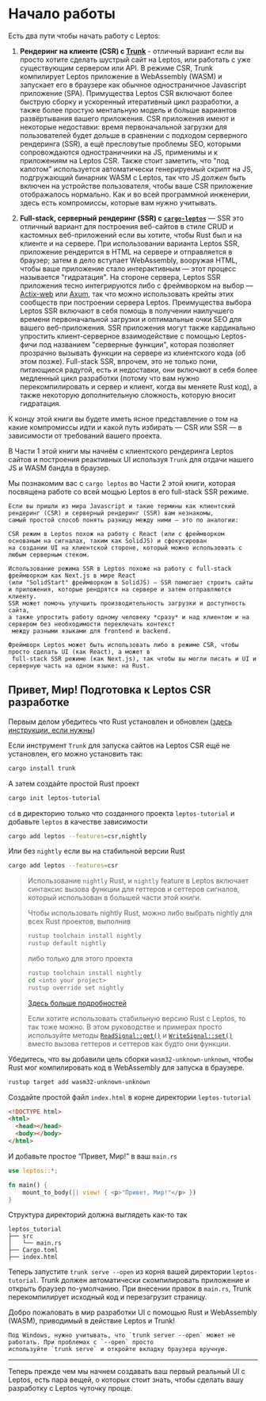 # Начало работы

Есть два пути чтобы начать работу с Leptos:
1. **Рендеринг на клиенте (CSR) с [Trunk](https://trunkrs.dev/)** - отличный вариант если вы просто хотите сделать шустрый сайт на Leptos,
или работать с уже существующим сервером или API.
В режиме CSR, Trunk компилирует Leptos приложение в WebAssembly (WASM) и запускает его в браузере как обычное 
одностраничное Javascript приложение (SPA). Примущества Leptos CSR включают более быструю сборку и ускоренный
итеративный цикл разработки, а также более простую ментальную модель и больше вариантов развёртывания вашего приложения.
CSR приложения имеют и некоторые недоставки: время первоначальной загрузки для пользователей будет дольше
в сравнении с подходом серверного рендеринга (SSR), а ещё пресловутые проблемы SEO, которыми сопровождаются 
одностраничники на JS, применимы и к приложениям на Leptos CSR. Также стоит заметить, что "под капотом" используется
 автоматически генерируемый скрипт на JS, подгружающий бинарник WASM с Leptos, так что JS *должен* быть включен
на устройстве пользователя, чтобы ваше CSR приложение отображалось нормально. Как и во всей программной инженерии,
здесь есть компромиссы, которые вам нужно учитывать.

2. **Full-stack, серверный рендеринг (SSR) c [`cargo-leptos`](https://github.com/leptos-rs/cargo-leptos)** 
— SSR это отличный вариант для построения веб-сайтов в стиле CRUD и кастомных веб-приложений если вы хотите,
чтобы Rust был и на клиенте и на сервере. При использовании варианта Leptos SSR, приложение рендерится 
в HTML на сервере и отправляется в браузер; затем в дело вступает WebAssembly, вооружая HTML, чтобы ваше приложение
стало интерактивным — этот процесс называется "гидратация". На стороне сервера, Leptos SSR приложения тесно интегрируются
либо с фреймворком на выбор — [Actix-web](https://docs.rs/leptos_actix/latest/leptos_actix/index.html)
или [Axum](https://docs.rs/leptos_axum/latest/leptos_axum/index.html), 
так что можно использовать крейты этих сообществ при построении сервера Leptos.
Преимущества выбора Leptos SSR включают в себя помощь в получении наилучшего времени первоначальной загрузки и оптимальные
очки SEO для вашего веб-приложения. SSR приложения могут также кардинально упростить клиент-серверное взаимодействие
с помощью Leptos-фичи под названием "серверные функции", которая позволяет прозрачно вызывать функции на сервере
из клиентского кода (об этом позже). Full-stack SSR, впрочем, это не только пони, питающиеся радугой, 
есть и недоставки, они включают в себя более медленный цикл разработки (потому что вам нужно перекомпилировать
и сервер и клиент, когда вы меняете Rust код), а также некоторую дополнительную сложность, которую вносит гидратация.

К концу этой книги вы будете иметь ясное представление о том на какие компромиссы идти и какой путь избирать — CSR или SSR
 — в зависимости от требований вашего проекта.

В Части 1 этой книги мы начнём с клиентского рендеринга Leptos сайтов и построения реактивных UI используя `Trunk`
для отдачи нашего JS и WASM бандла в браузер.

Мы познакомим вас с `cargo leptos` во Части 2 этой книги, которая посвящена работе со всей мощью
Leptos в его full-stack SSR режиме.

```admonish note
Если вы пришли из мира Javascript и такие термины как клиентский рендеринг (CSR) и серверный рендеринг (SSR) вам незнакомы,
самый простой способ понять разницу между ними — это по аналогии:

CSR режим в Leptos похож на работу с React (или с фреймворком основаным на сигналах, таким как SolidJS) и сфокусирован
на создании UI на клиентской стороне, который можно использовать с любым серверным стеком.  

Использование режима SSR в Leptos похоже на работу с full-stack фреймворком как Next.js в мире React
(или "SolidStart" фреймворком в SolidJS) — SSR помогает строить сайты и приложения, которые рендрятся на сервере и затем отправляются клиенту.
SSR может помочь улучшить производительность загрузки и доступность сайта, 
а также упростить работу одному человеку *сразу* и над клиентом и на сервером без необходимости переключать контекст
 между разными языками для frontend и backend.       

Фреймворк Leptos может быть использовать либо в режиме CSR, чтобы просто сделать UI (как React), а может в
 full-stack SSR режиме (как Next.js), так чтобы вы могли писать и UI и серверную часть на одном языке: на Rust.   
```

## Привет, Мир! Подготовка к Leptos CSR разработке

Первым делом убедитесь что Rust установлен и обновлен ([здесь инструкции, если нужны](https://www.rust-lang.org/tools/install))

Если инструмент `Trunk` для запуска сайтов на Leptos CSR ещё не установлен, его можно установить так:

```bash
cargo install trunk
```

А затем создайте простой Rust проект

```bash
cargo init leptos-tutorial
```

`cd` в директорию только что созданного проекта `leptos-tutorial` и добавьте `leptos` в качестве зависимости

```bash
cargo add leptos --features=csr,nightly
```

Или без  `nightly` если вы на стабильной версии Rust

```bash
cargo add leptos --features=csr
```

> Использование `nightly` Rust, и `nightly` feature в Leptos включает синтаксис вызова функции для геттеров и сеттеров сигналов, который использован в большей части этой книги.
>
> Чтобы использовать nightly Rust, можно либо выбрать nightly для всех Rust проектов, выполнив
>
> ```bash
> rustup toolchain install nightly
> rustup default nightly
> ```
>
> либо только для этого проекта
>
> ```bash
> rustup toolchain install nightly
> cd <into your project>
> rustup override set nightly
> ```
>
> [Здесь больше подробностей](https://doc.rust-lang.org/book/appendix-07-nightly-rust.html)
>
> Если хотите использовать стабильную версию Rust с Leptos, то так тоже можно. В этом руководстве и примерах
> просто используйте методы
> [`ReadSignal::get()`](https://docs.rs/leptos/latest/leptos/struct.ReadSignal.html#impl-SignalGet%3CT%3E-for-ReadSignal%3CT%3E) 
> и [`WriteSignal::set()`](https://docs.rs/leptos/latest/leptos/struct.WriteSignal.html#impl-SignalGet%3CT%3E-for-ReadSignal%3CT%3E) 
> вместо вызова геттеров и сеттеров как будто они функции.

Убедитесь, что вы добавили цель сборки `wasm32-unknown-unknown`, чтобы Rust мог компилировать код в WebAssembly для запуска в браузере.

```bash
rustup target add wasm32-unknown-unknown
```

Создайте простой файл `index.html` в корне директории `leptos-tutorial`

```html
<!DOCTYPE html>
<html>
  <head></head>
  <body></body>
</html>
```

И добавьте простое “Привет, Мир!” в ваш `main.rs`

```rust
use leptos::*;

fn main() {
    mount_to_body(|| view! { <p>"Привет, Мир!"</p> })
}
```

Структура директорий должна выглядеть как-то так

```
leptos_tutorial
├── src
│   └── main.rs
├── Cargo.toml
├── index.html
```

Теперь запустите  `trunk serve --open` из корня вашей директории `leptos-tutorial`.
Trunk должен автоматически скомпилировать приложение и открыть браузер по-умолчанию.
При внесении правок в `main.rs`, Trunk перекомпилирует исходный код и перезагрузит страницу.

Добро пожаловать в мир разработки UI с помощью Rust и WebAssembly (WASM), приводимый в действие Leptos и Trunk!

```admonish note
Под Windows, нужно учитывать, что `trunk server --open` может не работать. При проблемах с `--open` просто
используйте `trunk serve` и откройте вкладку браузера вручную. 
```

---

Теперь прежде чем мы начнем создавать ваш первый реальный UI c Leptos, есть пара вещей, о которых стоит знать, 
чтобы сделать вашу разработку с Leptos чуточку проще.
